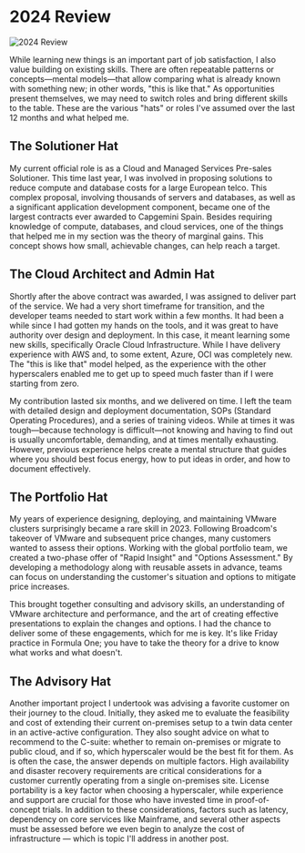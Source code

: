 # 2024 Review

![2024 Review](https://raoconnor.github.io/docs/assets/images/Caps-3.png)

While learning new things is an important part of job satisfaction, I also value building on existing skills. There are often repeatable patterns or concepts—mental models—that allow comparing what is already known with something new; in other words, "this is like that." As opportunities present themselves, we may need to switch roles and bring different skills to the table. These are the various "hats" or roles I've assumed over the last 12 months and what helped me.


## The Solutioner Hat
My current official role is as a Cloud and Managed Services Pre-sales Solutioner. This time last year, I was involved in proposing solutions to reduce compute and database costs for a large European telco. This complex proposal, involving thousands of servers and databases, as well as a significant application development component, became one of the largest contracts ever awarded to Capgemini Spain.
Besides requiring knowledge of compute, databases, and cloud services, one of the things that helped me in my section was the theory of marginal gains. This concept shows how small, achievable changes, can help reach a target.

## The Cloud Architect and Admin Hat
Shortly after the above contract was awarded, I was assigned to deliver part of the service. We had a very short timeframe for transition, and the developer teams needed to start work within a few months. It had been a while since I had gotten my hands on the tools, and it was great to have authority over design and deployment. In this case, it meant learning some new skills, specifically Oracle Cloud Infrastructure. While I have delivery experience with AWS and, to some extent, Azure, OCI was completely new. The "this is like that" model helped, as the experience with the other hyperscalers enabled me to get up to speed much faster than if I were starting from zero.

My contribution lasted six months, and we delivered on time. I left the team with detailed design and deployment documentation, SOPs (Standard Operating Procedures), and a series of training videos. While at times it was tough—because technology is difficult—not knowing and having to find out is usually uncomfortable, demanding, and at times mentally exhausting. However, previous experience helps create a mental structure that guides where you should best focus energy, how to put ideas in order, and how to document effectively.

## The Portfolio Hat
My years of experience designing, deploying, and maintaining VMware clusters surprisingly became a rare skill in 2023. Following Broadcom's takeover of VMware and subsequent price changes, many customers wanted to assess their options. Working with the global portfolio team, we created a two-phase offer of "Rapid Insight" and "Options Assessment." By developing a methodology along with reusable assets in advance, teams can focus on understanding the customer's situation and options to mitigate price increases.

This brought together consulting and advisory skills, an understanding of VMware architecture and performance, and the art of creating effective presentations to explain the changes and options. I had the chance to deliver some of these engagements, which for me is key. It's like Friday practice in Formula One; you have to take the theory for a drive to know what works and what doesn't.

## The Advisory Hat
Another important project I undertook was advising a favorite customer on their journey to the cloud. Initially, they asked me to evaluate the feasibility and cost of extending their current on-premises setup to a twin data center in an active-active configuration. They also sought advice on what to recommend to the C-suite: whether to remain on-premises or migrate to public cloud, and if so, which hyperscaler would be the best fit for them. As is often the case, the answer depends on multiple factors.
High availability and disaster recovery requirements are critical considerations for a customer currently operating from a single on-premises site. License portability is a key factor when choosing a hyperscaler, while experience and support are crucial for those who have invested time in proof-of-concept trials. In addition to these considerations, factors such as latency, dependency on core services like Mainframe, and several other aspects must be assessed before we even begin to analyze the cost of infrastructure — which is topic I'll address in another post.


